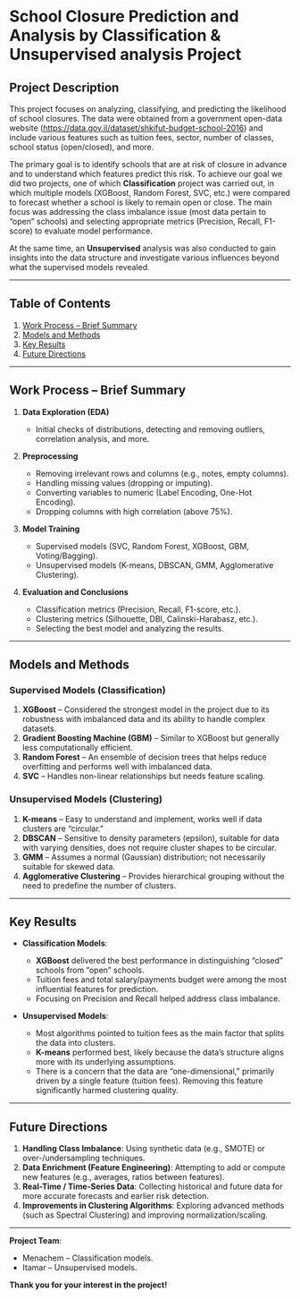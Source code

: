 # School Closure Prediction and Analysis by Classification & Unsupervised analysis Project

## Project Description
This project focuses on analyzing, classifying, and predicting the likelihood of school closures. The data were obtained from a government open-data website (https://data.gov.il/dataset/shkifut-budget-school-2016) and include various features such as tuition fees, sector, number of classes, school status (open/closed), and more.

The primary goal is to identify schools that are at risk of closure in advance and to understand which features predict this risk. To achieve our goal we did two projects, one of which **Classification** project was carried out, in which multiple models (XGBoost, Random Forest, SVC, etc.) were compared to forecast whether a school is likely to remain open or close. The main focus was addressing the class imbalance issue (most data pertain to “open” schools) and selecting appropriate metrics (Precision, Recall, F1-score) to evaluate model performance.

At the same time, an **Unsupervised** analysis was also conducted to gain insights into the data structure and investigate various influences beyond what the supervised models revealed.

---

## Table of Contents
1. [Work Process – Brief Summary](#work-process--brief-summary)  
2. [Models and Methods](#models-and-methods)  
3. [Key Results](#key-results)  
4. [Future Directions](#future-directions)

---

## Work Process – Brief Summary

1. **Data Exploration (EDA)**  
   - Initial checks of distributions, detecting and removing outliers, correlation analysis, and more.

2. **Preprocessing**  
   - Removing irrelevant rows and columns (e.g., notes, empty columns).  
   - Handling missing values (dropping or imputing).  
   - Converting variables to numeric (Label Encoding, One-Hot Encoding).  
   - Dropping columns with high correlation (above 75%).  

3. **Model Training**  
   - Supervised models (SVC, Random Forest, XGBoost, GBM, Voting/Bagging).  
   - Unsupervised models (K-means, DBSCAN, GMM, Agglomerative Clustering).  

4. **Evaluation and Conclusions**  
   - Classification metrics (Precision, Recall, F1-score, etc.).  
   - Clustering metrics (Silhouette, DBI, Calinski-Harabasz, etc.).  
   - Selecting the best model and analyzing the results.

---

## Models and Methods

### Supervised Models (Classification)
1. **XGBoost** – Considered the strongest model in the project due to its robustness with imbalanced data and its ability to handle complex datasets.  
2. **Gradient Boosting Machine (GBM)** – Similar to XGBoost but generally less computationally efficient.  
3. **Random Forest** – An ensemble of decision trees that helps reduce overfitting and performs well with imbalanced data.  
4. **SVC** – Handles non-linear relationships but needs feature scaling.

### Unsupervised Models (Clustering)
1. **K-means** – Easy to understand and implement, works well if data clusters are “circular.”  
2. **DBSCAN** – Sensitive to density parameters (epsilon), suitable for data with varying densities, does not require cluster shapes to be circular.  
3. **GMM** – Assumes a normal (Gaussian) distribution; not necessarily suitable for skewed data.  
4. **Agglomerative Clustering** – Provides hierarchical grouping without the need to predefine the number of clusters.

---

## Key Results

- **Classification Models**:  
  - **XGBoost** delivered the best performance in distinguishing “closed” schools from “open” schools.  
  - Tuition fees and total salary/payments budget were among the most influential features for prediction.  
  - Focusing on Precision and Recall helped address class imbalance.

- **Unsupervised Models**:  
  - Most algorithms pointed to tuition fees as the main factor that splits the data into clusters.  
  - **K-means** performed best, likely because the data’s structure aligns more with its underlying assumptions.  
  - There is a concern that the data are “one-dimensional,” primarily driven by a single feature (tuition fees). Removing this feature significantly harmed clustering quality.

---

## Future Directions

1. **Handling Class Imbalance**: Using synthetic data (e.g., SMOTE) or over-/undersampling techniques.  
2. **Data Enrichment (Feature Engineering)**: Attempting to add or compute new features (e.g., averages, ratios between features).  
3. **Real-Time / Time-Series Data**: Collecting historical and future data for more accurate forecasts and earlier risk detection.  
4. **Improvements in Clustering Algorithms**: Exploring advanced methods (such as Spectral Clustering) and improving normalization/scaling.

---

**Project Team**:  
- Menachem – Classification models.  
- Itamar – Unsupervised models.  

**Thank you for your interest in the project!**
